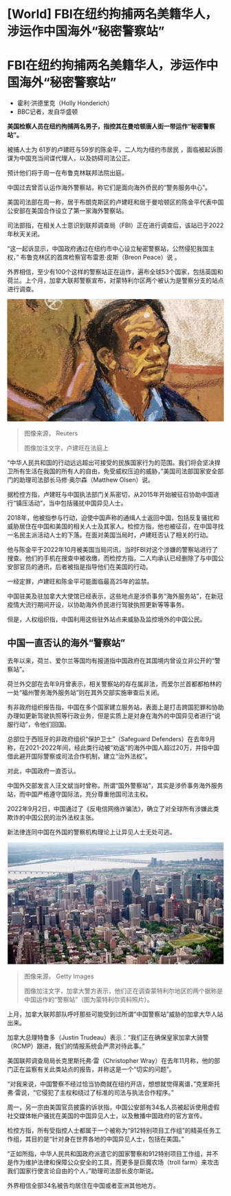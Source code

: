 # [World] FBI在纽约拘捕两名美籍华人，涉运作中国海外“秘密警察站”

#  FBI在纽约拘捕两名美籍华人，涉运作中国海外“秘密警察站”

  * 霍利·洪德里克（Holly Honderich） 
  * BBC记者，发自华盛顿 



**美国检察人员在纽约拘捕两名男子，指控其在曼哈顿唐人街一带运作“秘密警察站”。**

被捕人士为 61岁的卢建旺与59岁的陈金平，二人均为纽约市居民  ，面临被起诉图谋为中国充当间谍代理人，以及妨碍司法公正。

预计他们将于周一在布鲁克林联邦法院出庭。

中国过去曾否认运作海外警察站，称它们是面向海外侨民的“警务服务中心”。

美国司法部在周一称，居于布朗克斯区的卢建旺和居于曼哈顿区的陈金平代表中国公安部在美国合作设立了第一家海外警察站。

司法部指，在相关人士意识到联邦调查局（FBI）正在进行调查后，该站已于2022年秋天关闭。

“这一起诉显示，中国政府通过在纽约市中心设立秘密警察站，公然侵犯我国主权，” 布鲁克林区的首席检察官布雷恩·皮斯（Breon Peace）说  。

外界相信，至少有100个这样的警察站正在运作，遍布全球53个国家，包括英国和荷兰。上个月，加拿大联邦警察宣布，对蒙特利尔区两个被认为是警察分支的站点进行调查。

![Lu Jianwang attends a Brooklyn courthouse](_129395217_ssupect2.jpg)

> 图像来源，  Reuters
>
> 图像加注文字，卢建旺在法庭上

“中华人民共和国的行动远远超出可接受的民族国家行为的范围。我们将会坚决捍卫所有生活在我国的所有人的自由，免受威权压迫的威胁，”美国司法部国家安全部门的助理司法部长马修·奥尔森（Matthew Olsen）说。

据检控方指，卢建旺与中国执法部门关系密切，从2015年开始被征召协助中国进行“镇压活动”，当中包括骚扰中国异见人士。

2018年，他被指参与行动，迫使中国声称的通缉人士返回中国，包括反复骚扰和威胁居住在中国和美国的相关人士及其家人。检控方指，他也被征召，在中国寻找一名民主派活动人士的下落。在面对美国当局时，卢建旺否认了相关的行动。

他与陈金平于2022年10月被美国当局问讯，当时FBI对这个涉嫌的警察站进行了搜查。他们的手机在搜查中被收缴，而检控方指，二人均承认已经删除了与中国公安部官员的通讯，后者被指是指导他们在美国的行动。

一经定罪，卢建旺和陈金平可能面临最高25年的监禁。

中国驻美及驻加拿大大使馆已经表示，这些地点是涉侨事务“海外服务站”，在新冠疫情大流行期间开设，以协助海外侨民进行驾驶执照更新等等事务。

但是，人权组织指，中国利用这些驻外站点来威胁及监控境外的中国公民。

##  中国一直否认的海外“警察站”

去年以来，荷兰、爱尔兰等国均有报道指中国政府在其国境内曾设立非公开的“警察站”。

荷兰外交部在去年9月曾表示，相关警察站的存在属非法，而爱尔兰首都都柏林的一处“福州警务海外服务站”则在其外交部实施审查后关闭。

有非政府组织报告指，中国在多个国家建立服务站，表面上是打击跨国犯罪和协助办理如更新驾驶执照等行政业务，但是实质上是对身在海外的中国异见者进行“说服行动”，令他们回国。

总部位于西班牙的非政府组织“保护卫士”（Safeguard Defenders）在去年9月称，在2021-2022年间，经此类行动被“劝返”的海外中国人超过20万，并指中国借此避开国际警察或司法合作机制，建立“治外法权”。

对此，中国政府一直否认。

中国外交部发言人汪文斌当时曾称，所谓“国外警察站”，其实是涉侨事务海外服务站，而中国严格遵守国际法，充分尊重他国司法主权。

2022年9月2日，中国通过了《反电信网络诈骗法》，确立了对全球所有涉嫌此类欺诈的中国公民的治外法权主张。

新法律连同中国在外国的警察机构理论上让异见人士无处可逃。

![蒙特利尔资料照片](_129397108_gettyimages-1151263194.jpg)

> 图像来源，  Getty Images
>
> 图像加注文字，加拿大警方表示，他们正在调查蒙特利尔地区的两个据称是中国运作的“警察站”（图为蒙特利尔资料照片）。

上月，加拿大联邦部队呼吁那些可能受到过所谓“中国警察站”威胁的加拿大华人站出来。

加拿大总理特鲁多（Justin Trudeau）表示：“我们正在确保皇家加拿大骑警（RCMP）跟进，我们的情报系统会严肃对待此事。”

美国联邦调查局局长克里斯托弗·雷（Christopher Wray）在去年11月称，他的部门正在监察有关此类站点的报告，并称这是一个“切实的问题”。

“对我来说，中国警察不经过恰当协商就在纽约开店，想想就觉得离谱，”克里斯托弗·雷说，“它侵犯了主权和绕过了标准的司法与执法合作程序。”

周一，另一宗由美国官员披露的诉状指，中国公安部有34名人员被起诉使用虚假社交媒体帐户骚扰在美国的中国异见人士，以及散播中国政府的官方宣传。

检控方指，所有受指控人士都属于一个被称为“912特别项目工作组”的精英任务工作组，其目的是“针对身在世界各地的中国异见人士，包括在美国。”

“正如所指，中华人民共和国政府派遣它的国家警察和912特别项目工作组，并不是作为维护法律和保障公众安全的工具，而更多是巨魔农场（troll farm）来攻击我们国家行使言论自由的个人，”助理司法部长皮尔斯说。

外界相信全部34名被告均居住在中国或者亚洲其他地方。



